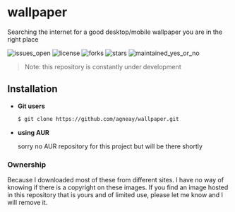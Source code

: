 # wallpaper
Searching the internet for a good desktop/mobile wallpaper you are in the right place

![issues_open](https://img.shields.io/github/issues/agneay/wallpaper?style=for-the-badge)
![license](https://img.shields.io/github/license/agneay/wallpaper?style=for-the-badge)
![forks](https://img.shields.io/github/forks/agneay/wallpaper?style=for-the-badge)
![stars](https://img.shields.io/github/stars/agneay/wallpaper?style=for-the-badge)
![maintained_yes_or_no](https://img.shields.io/badge/maintained-yes-green?style=for-the-badge)

> Note: this repository is constantly under development 

## Installation

+ **Git users**

  ```bash
  $ git clone https://github.com/agneay/wallpaper.git 

+ **using AUR**

  sorry no AUR repository for this project but will be there shortly

### Ownership

Because I downloaded most of these from different sites. I have no way of knowing if there is a copyright on these images. If you find an image hosted in this repository that is yours and of limited use, please let me know and I will remove it.
